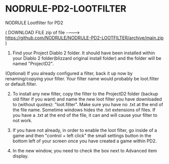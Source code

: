 # NODRULE-PD2-LOOTFILTER
NODRULE Lootfilter for PD2

( DOWNLOAD FILE zip of file ----> https://github.com/NODRULE/NODRULE-PD2-LOOTFILTER/archive/main.zip )

1. Find your Project Diablo 2 folder. It should have been installed within your Diablo 2 folder(blizzard original install folder) and the folder will be named "ProjectD2".

(Optional) If you already configured a filter, back it up now by renaming/copying your filter. Your filter name would probably be loot.filter or default.filter.

2. To install any new filter, copy the filter to the ProjectD2 folder (backup old filter if you want) and name the new loot filter you have downloaded to (without quotes): "loot.filter". Make sure you have no .txt at the end of the file name. Sometime windows hides the .txt extensions of files. If you have a .txt at the end of the file, it can and will cause your filter to not work.

3. If you have not already, in order to enable the loot filter, go inside of a game and then "control + left click" the small settings button in the bottom left of your screen once you have created a game within PD2.

4. In the new window, you need to check the box next to Advanced item display.

